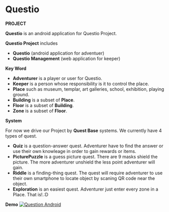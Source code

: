 # Questio
**PROJECT**

**Questio** is an android application for Questio Project. 

**Questio Project** includes 
- **Questio** (android application for adventuer)
- **Questio Management** (web application for keeper)

**Key Word**
- **Adventurer** is a player or user for Questio.
- **Keeper** is a person whose responsibility is it to control the place.
- **Place** such as museum, templar, art galleries, school, exhibition, playing ground.
- **Building** is a subset of **Place**.
- **Floor** is a subset of **Building**.
- **Zone** is a subset of **Floor**.

**System**

For now we drive our Project by **Quest Base** systems. We currently have 4 types of quest.
- **Quiz** is a question-answer quest. Adventurer have to find the answer or use their own knowleage in order to gain rewards or items.
- **PicturePuzzle** is a guess picture quest. There are 9 masks shield the picture. The more adventurer unshield the less point adventurer will gain.
- **Riddle** is a finding-thing quest. The quest will require adventurer to use their own smartphone to locate object by scaning QR code near the object.
- **Exploration** is an easiest quest. Adventurer just enter every zone in a Place. That is!.:D


**Demo**
[![Question Android](https://img.youtube.com/vi/YOUTUBE_VIDEO_ID_HERE/0.jpg)](https://www.youtube.com/watch?v=nfL4BjeCQIY)
